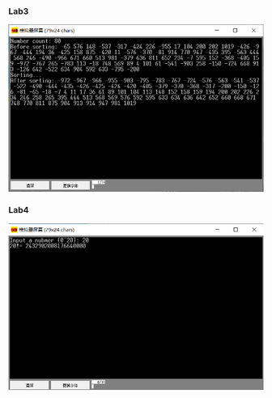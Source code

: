 ### Lab3

![image-20191031192703292](figs/image-20191031192703292.png)

### Lab4

![image-20191101001021698](figs/image-20191101001021698.png)